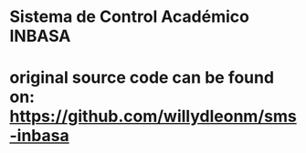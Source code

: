 # Sistema de Control Académico INBASA
# original source code can be found on: https://github.com/willydleonm/sms-inbasa
